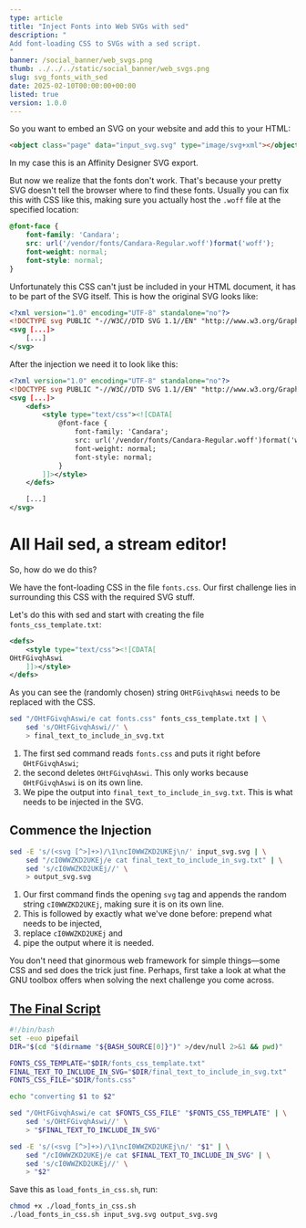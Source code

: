 ```yaml
---
type: article
title: "Inject Fonts into Web SVGs with sed"
description: "
Add font-loading CSS to SVGs with a sed script.
"
banner: /social_banner/web_svgs.png
thumb: ../../../static/social_banner/web_svgs.png
slug: svg_fonts_with_sed
date: 2025-02-10T00:00:00+00:00
listed: true
version: 1.0.0
---
```


So you want to embed an SVG on your website and add this to your HTML:
```html
<object class="page" data="input_svg.svg" type="image/svg+xml"></object>
```
In my case this is an Affinity Designer SVG export.

But now we realize that the fonts don't work.
That's because your pretty SVG doesn't tell the browser where to find these fonts.
Usually you can fix this with CSS like this, making sure you actually host the `.woff` file at the specified location:
```css
@font-face {
    font-family: 'Candara';
    src: url('/vendor/fonts/Candara-Regular.woff')format('woff');
    font-weight: normal;
    font-style: normal;
}
```

Unfortunately this CSS can't just be included in your HTML document, it has to be part of the SVG itself.
This is how the original SVG looks like:
```svg
<?xml version="1.0" encoding="UTF-8" standalone="no"?>
<!DOCTYPE svg PUBLIC "-//W3C//DTD SVG 1.1//EN" "http://www.w3.org/Graphics/SVG/1.1/DTD/svg11.dtd">
<svg [...]>
    [...]
</svg>
```

After the injection we need it to look like this:
```svg
<?xml version="1.0" encoding="UTF-8" standalone="no"?>
<!DOCTYPE svg PUBLIC "-//W3C//DTD SVG 1.1//EN" "http://www.w3.org/Graphics/SVG/1.1/DTD/svg11.dtd">
<svg [...]>
    <defs>
        <style type="text/css"><![CDATA[
            @font-face {
                font-family: 'Candara';
                src: url('/vendor/fonts/Candara-Regular.woff')format('woff');
                font-weight: normal;
                font-style: normal;
            }
        ]]></style>
    </defs>

    [...]
</svg>
```

# All Hail sed, a **s**tream **ed**itor!

So, how do we do this?

We have the font-loading CSS in the file `fonts.css`.
Our first challenge lies in surrounding this CSS with the required SVG stuff.

Let's do this with sed and start with creating the file `fonts_css_template.txt`:
```xml
<defs>
    <style type="text/css"><![CDATA[
OHtFGivqhAswi
    ]]></style>
</defs>
```
As you can see the (randomly chosen) string `OHtFGivqhAswi` needs to be replaced with the CSS.
```bash
sed "/OHtFGivqhAswi/e cat fonts.css" fonts_css_template.txt | \
    sed 's/OHtFGivqhAswi//' \
    > final_text_to_include_in_svg.txt
```
1. The first sed command reads `fonts.css` and puts it right before `OHtFGivqhAswi`;
2. the second deletes `OHtFGivqhAswi`.
    This only works because `OHtFGivqhAswi` is on its own line.
3. We pipe the output into `final_text_to_include_in_svg.txt`.
    This is what needs to be injected in the SVG.

## Commence the Injection

```bash
sed -E 's/(<svg [^>]+>)/\1\ncI0WWZKD2UKEj\n/' input_svg.svg | \
    sed "/cI0WWZKD2UKEj/e cat final_text_to_include_in_svg.txt" | \
    sed 's/cI0WWZKD2UKEj//' \
    > output_svg.svg
```
1. Our first command finds the opening `svg` tag and appends the random string `cI0WWZKD2UKEj`, making sure it is on its own line.
2. This is followed by exactly what we've done before: prepend what needs to be injected,
3. replace `cI0WWZKD2UKEj` and
4. pipe the output where it is needed.

You don't need that ginormous web framework for simple things—some CSS and sed does the trick just fine.
Perhaps, first take a look at what the GNU toolbox offers when solving the next challenge you come across.

## [The Final Script](https://github.com/SelinaStrobel/homepage/blob/main/fonts_loader/load_fonts_in_css.sh)
```bash
#!/bin/bash
set -euo pipefail
DIR="$(cd "$(dirname "${BASH_SOURCE[0]}")" >/dev/null 2>&1 && pwd)"

FONTS_CSS_TEMPLATE="$DIR/fonts_css_template.txt"
FINAL_TEXT_TO_INCLUDE_IN_SVG="$DIR/final_text_to_include_in_svg.txt"
FONTS_CSS_FILE="$DIR/fonts.css"

echo "converting $1 to $2"

sed "/OHtFGivqhAswi/e cat $FONTS_CSS_FILE" "$FONTS_CSS_TEMPLATE" | \
    sed 's/OHtFGivqhAswi//' \
    > "$FINAL_TEXT_TO_INCLUDE_IN_SVG"

sed -E 's/(<svg [^>]+>)/\1\ncI0WWZKD2UKEj\n/' "$1" | \
    sed "/cI0WWZKD2UKEj/e cat $FINAL_TEXT_TO_INCLUDE_IN_SVG" | \
    sed 's/cI0WWZKD2UKEj//' \
    > "$2"
```
Save this as `load_fonts_in_css.sh`, run:
```bash
chmod +x ./load_fonts_in_css.sh
./load_fonts_in_css.sh input_svg.svg output_svg.svg
```
